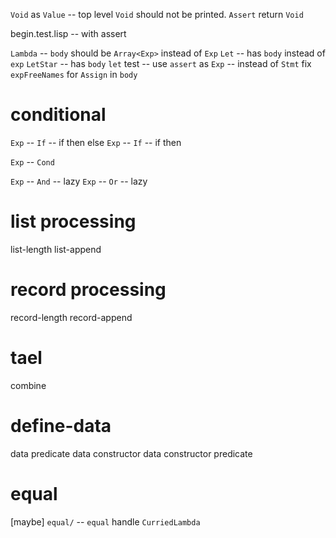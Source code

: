 `Void` as `Value` -- top level `Void` should not be printed.
`Assert` return `Void`

begin.test.lisp -- with assert

`Lambda` -- `body` should be `Array<Exp>` instead of `Exp`
`Let` -- has `body` instead of `exp`
`LetStar` --  has `body`
`let` test -- use `assert` as `Exp` -- instead of `Stmt`
fix `expFreeNames` for `Assign` in `body`

# conditional

`Exp` -- `If` -- if then else
`Exp` -- `If` -- if then

`Exp` -- `Cond`

`Exp` -- `And` -- lazy
`Exp` -- `Or` -- lazy

# list processing

list-length
list-append

# record processing

record-length
record-append

# tael

combine

# define-data

data predicate
data constructor
data constructor predicate

# equal

[maybe] `equal/` -- `equal` handle `CurriedLambda`
